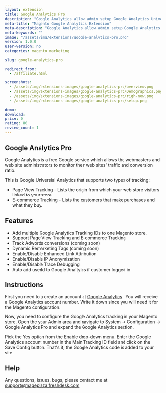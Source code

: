 ```yaml
---
layout: extension
title: Google Analytics Pro
description: "Google Analytics allow admin setup Google Analytics Universial quickly by adding multiple tracking ID in store"
meta-title: "Magento Google Analytics Extension"
meta-description: "Google Analytics allow admin setup Google Analytics Universial quickly by adding multiple tracking ID in store"
meta-keywords: ""
image: "/assets/img/extensions/google-analytics-pro.png"
version: 1.0.0
user-version: no
categories: magento marketing

slug: google-analytics-pro

redirect_from:
  - /affiliate.html

screenshots:
  - /assets/img/extensions-images/google-analytics-pro/overview.png
  - /assets/img/extensions-images/google-analytics-pro/Demographics.png
  - /assets/img/extensions-images/google-analytics-pro/righ-now.png
  - /assets/img/extensions-images/google-analytics-pro/setup.png

demo: 
download:
price: 0
rating: 80
review_count: 1
---
```


 
<h2>Google Analytics Pro</h2>


Google Analytics is a free Google service which allows the webmasters and web site administrators to monitor their web sites' traffic and conversion ratio.

This is Google Universial Analytics that supports two types of tracking:

- Page View Tracking - Lists the origin from which your web store visitors linked to your store. 
- E-commerce Tracking - Lists the customers that make purchases and what they buy.


<h2>Features</h2>


- Add multiple Google Analytics Tracking IDs to one Magento store. 
- Support Page View Tracking and E-commerce Tracking
- Track Adwords conversions (coming soon)
- Dynamic Remarketing Tags (coming soon)
- Enable/Disable Enhanced Link Attribution
- Enable/Disable IP Anonymization
- Enable/Disable Trace Debugging
- Auto add userId to Google Analtyics if customer logged in

<h2>Instructions</h2>


First you need to a create an account at <a href="http://www.google.com/analytics/">Google Analytics</a> . You will receive a Google Analytics account number. Write it down since you will need it for the Magento configuration.

Now, you need to configure the Google Analytics tracking in your Magento store. Open the your Admin area and navigate to System -> Configuration -> Google Analytics Pro and expand the Google Analytics section.

Pick the Yes option from the Enable drop-down menu. Enter the Google Analytics account number in the Main Tracking ID field and click on the Save Config button. That's it, the Google Analytics code is added to your site.

<h2>Help</h2>


Any questions, issues, bugs, please contact me at support@mageplaza.freshdesk.com